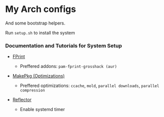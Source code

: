 # My Arch configs

And some bootstrap helpers.

Run `setup.sh` to install the system

### Documentation and Tutorials for System Setup

- [FPrint](https://wiki.archlinux.org/title/fprint)
    - Preffered addons: `pam-fprint-grosshack (aur)`

- [MakePkg (Optimizations)](https://wiki.archlinux.org/title/makepkg#Tips_and_tricks)
    - Preffered optimizations: `ccache`, `mold`, `parallel downloads`, `parallel compression`

- [Reflector](https://wiki.archlinux.org/title/reflector)
    - Enable systemd timer

